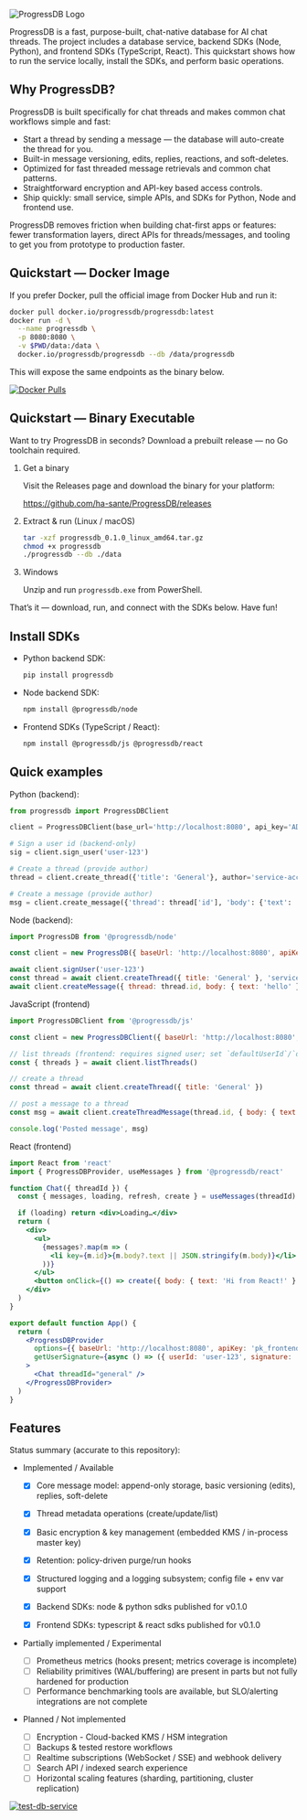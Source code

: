 
![ProgressDB Logo](/docs/images/logo-colors.png)

ProgressDB is a fast, purpose-built, chat-native database for AI chat threads. The project includes a database service, backend SDKs (Node, Python), and frontend SDKs (TypeScript, React). This quickstart shows how to run the service locally, install the SDKs, and perform basic operations.

## Why ProgressDB?

ProgressDB is built specifically for chat threads and makes common chat workflows simple and fast:

- Start a thread by sending a message — the database will auto-create the thread for you.
- Built-in message versioning, edits, replies, reactions, and soft-deletes.
- Optimized for fast threaded message retrievals and common chat patterns.
- Straightforward encryption and API-key based access controls.
- Ship quickly: small service, simple APIs, and SDKs for Python, Node and frontend use.

ProgressDB removes friction when building chat-first apps or features: fewer transformation layers, direct APIs for threads/messages, and tooling to get you from prototype to production faster.

## Quickstart — Docker Image

If you prefer Docker, pull the official image from Docker Hub and run it:

```sh
docker pull docker.io/progressdb/progressdb:latest
docker run -d \
  --name progressdb \
  -p 8080:8080 \
  -v $PWD/data:/data \
  docker.io/progressdb/progressdb --db /data/progressdb
```

This will expose the same endpoints as the binary below.

[![Docker Pulls](https://img.shields.io/docker/pulls/progressdb/progressdb?logo=docker)](https://hub.docker.com/r/progressdb/progressdb)


## Quickstart — Binary Executable

Want to try ProgressDB in seconds?  Download a prebuilt release — no Go toolchain required.

1) Get a binary

   Visit the Releases page and download the binary for your platform:

   https://github.com/ha-sante/ProgressDB/releases

2) Extract & run (Linux / macOS)

   ```sh
   tar -xzf progressdb_0.1.0_linux_amd64.tar.gz
   chmod +x progressdb
   ./progressdb --db ./data
   ```

3) Windows

   Unzip and run `progressdb.exe` from PowerShell.

That’s it — download, run, and connect with the SDKs below. Have fun!


## Install SDKs

- Python backend SDK:

  ```sh
  pip install progressdb
  ```

- Node backend SDK:

  ```sh
  npm install @progressdb/node
  ```

- Frontend SDKs (TypeScript / React):

  ```sh
  npm install @progressdb/js @progressdb/react
  ```

## Quick examples

Python (backend):

```py
from progressdb import ProgressDBClient

client = ProgressDBClient(base_url='http://localhost:8080', api_key='ADMIN_KEY')

# Sign a user id (backend-only)
sig = client.sign_user('user-123')

# Create a thread (provide author)
thread = client.create_thread({'title': 'General'}, author='service-account')

# Create a message (provide author)
msg = client.create_message({'thread': thread['id'], 'body': {'text': 'hello'}}, author='service-account')
```

Node (backend):

```js
import ProgressDB from '@progressdb/node'

const client = new ProgressDB({ baseUrl: 'http://localhost:8080', apiKey: process.env.PROGRESSDB_ADMIN_KEY })

await client.signUser('user-123')
const thread = await client.createThread({ title: 'General' }, 'service-account')
await client.createMessage({ thread: thread.id, body: { text: 'hello' } }, 'service-account')
```



JavaScript (frontend)

```js
import ProgressDBClient from '@progressdb/js'

const client = new ProgressDBClient({ baseUrl: 'http://localhost:8080', apiKey: 'pk_frontend' })

// list threads (frontend: requires signed user; set `defaultUserId`/`defaultUserSignature`)
const { threads } = await client.listThreads()

// create a thread
const thread = await client.createThread({ title: 'General' })

// post a message to a thread
const msg = await client.createThreadMessage(thread.id, { body: { text: 'Hello from the web!' } })

console.log('Posted message', msg)
```

React (frontend)

```jsx
import React from 'react'
import { ProgressDBProvider, useMessages } from '@progressdb/react'

function Chat({ threadId }) {
  const { messages, loading, refresh, create } = useMessages(threadId)

  if (loading) return <div>Loading…</div>
  return (
    <div>
      <ul>
        {messages?.map(m => (
          <li key={m.id}>{m.body?.text || JSON.stringify(m.body)}</li>
        ))}
      </ul>
      <button onClick={() => create({ body: { text: 'Hi from React!' } })}>Send</button>
    </div>
  )
}

export default function App() {
  return (
    <ProgressDBProvider
      options={{ baseUrl: 'http://localhost:8080', apiKey: 'pk_frontend' }}
      getUserSignature={async () => ({ userId: 'user-123', signature: 'sig-placeholder' })}
    >
      <Chat threadId="general" />
    </ProgressDBProvider>
  )
}
```

## Features

Status summary (accurate to this repository):

- Implemented / Available

  - [x] Core message model: append-only storage, basic versioning (edits), replies, soft-delete
  - [x] Thread metadata operations (create/update/list)
  - [x] Basic encryption & key management (embedded KMS / in-process master key)
  - [x] Retention: policy-driven purge/run hooks
  - [x] Structured logging and a logging subsystem; config file + env var support
  - [x] Backend SDKs: node & python sdks published for v0.1.0
  - [x] Frontend SDKs: typescript & react sdks published for v0.1.0


- Partially implemented / Experimental

  - [ ] Prometheus metrics (hooks present; metrics coverage is incomplete)
  - [ ] Reliability primitives (WAL/buffering) are present in parts but not fully hardened for production
  - [ ] Performance benchmarking tools are available, but SLO/alerting integrations are not complete

- Planned / Not implemented

  - [ ] Encryption - Cloud-backed KMS / HSM integration
  - [ ] Backups & tested restore workflows
  - [ ] Realtime subscriptions (WebSocket / SSE) and webhook delivery
  - [ ] Search API / indexed search experience
  - [ ] Horizontal scaling features (sharding, partitioning, cluster replication)

[![test-db-service](https://github.com/ha-sante/ProgressDB/actions/workflows/test-db-service.yml/badge.svg)](https://github.com/ha-sante/ProgressDB/actions/workflows/test-db-service.yml)

